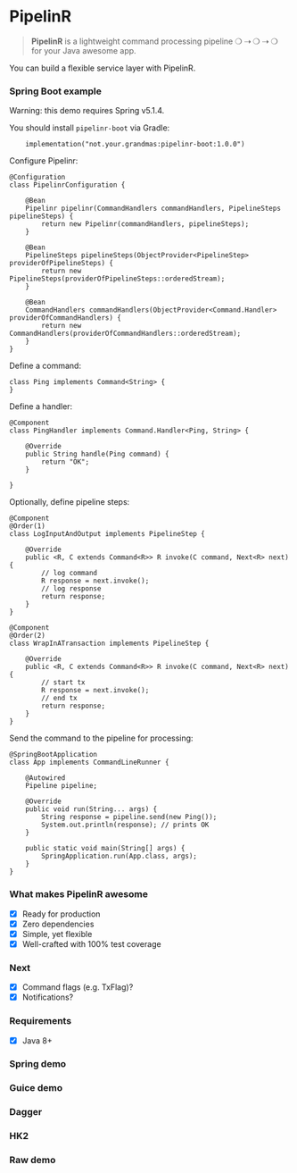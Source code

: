 # PipelinR

> **PipelinR** is a lightweight command processing pipeline ❍ ⇢ ❍ ⇢ ❍ for your Java awesome app. 

You can build a flexible service layer with PipelinR.

### Spring Boot example

Warning: this demo requires Spring v5.1.4.

You should install `pipelinr-boot` via Gradle:
```
    implementation("not.your.grandmas:pipelinr-boot:1.0.0")
```

Configure Pipelinr:
```
@Configuration
class PipelinrConfiguration {

    @Bean
    Pipelinr pipelinr(CommandHandlers commandHandlers, PipelineSteps pipelineSteps) {
        return new Pipelinr(commandHandlers, pipelineSteps);
    }

    @Bean
    PipelineSteps pipelineSteps(ObjectProvider<PipelineStep> providerOfPipelineSteps) {
        return new PipelineSteps(providerOfPipelineSteps::orderedStream);
    }

    @Bean
    CommandHandlers commandHandlers(ObjectProvider<Command.Handler> providerOfCommandHandlers) {
        return new CommandHandlers(providerOfCommandHandlers::orderedStream);
    }
}
```

Define a command:
```
class Ping implements Command<String> {
}
```

Define a handler:
```
@Component
class PingHandler implements Command.Handler<Ping, String> {

    @Override
    public String handle(Ping command) {
        return "OK";
    }

}
```

Optionally, define pipeline steps:
```
@Component
@Order(1)
class LogInputAndOutput implements PipelineStep {

    @Override
    public <R, C extends Command<R>> R invoke(C command, Next<R> next) {
        // log command
        R response = next.invoke();
        // log response
        return response;
    }
}
```

```
@Component
@Order(2)
class WrapInATransaction implements PipelineStep {

    @Override
    public <R, C extends Command<R>> R invoke(C command, Next<R> next) {
        // start tx
        R response = next.invoke();
        // end tx
        return response;
    }
}
```

Send the command to the pipeline for processing:
```
@SpringBootApplication
class App implements CommandLineRunner {

    @Autowired
    Pipeline pipeline;

    @Override
    public void run(String... args) {
        String response = pipeline.send(new Ping());
        System.out.println(response); // prints OK        
    }

    public static void main(String[] args) {
        SpringApplication.run(App.class, args);
    }
}

```


### What makes PipelinR awesome
- [x] Ready for production
- [x] Zero dependencies
- [x] Simple, yet flexible
- [x] Well-crafted with 100% test coverage

### Next
- [x] Command flags (e.g. TxFlag)?
- [x] Notifications?

### Requirements
- [x] Java 8+

### Spring demo


### Guice demo

### Dagger

### HK2


### Raw demo
